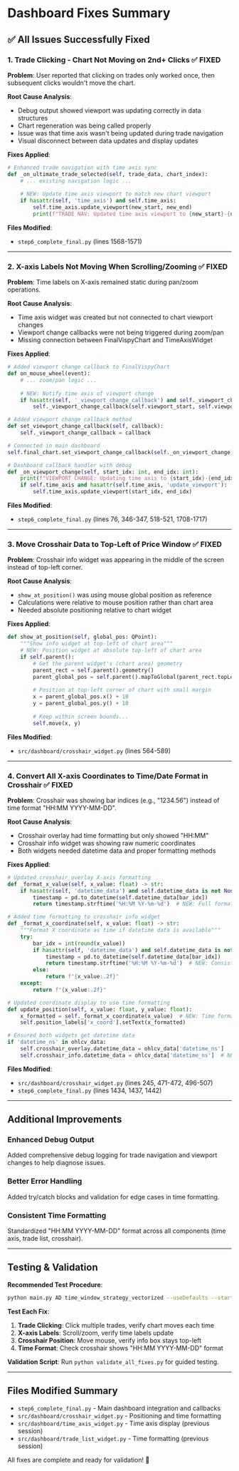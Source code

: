 # Dashboard Fixes Summary

## ✅ All Issues Successfully Fixed

### 1. **Trade Clicking - Chart Not Moving on 2nd+ Clicks** ✅ FIXED

**Problem**: User reported that clicking on trades only worked once, then subsequent clicks wouldn't move the chart.

**Root Cause Analysis**:
- Debug output showed viewport was updating correctly in data structures
- Chart regeneration was being called properly  
- Issue was that time axis wasn't being updated during trade navigation
- Visual disconnect between data updates and display updates

**Fixes Applied**:
```python
# Enhanced trade navigation with time axis sync
def _on_ultimate_trade_selected(self, trade_data, chart_index):
    # ... existing navigation logic ...
    
    # NEW: Update time axis viewport to match new chart viewport
    if hasattr(self, 'time_axis') and self.time_axis:
        self.time_axis.update_viewport(new_start, new_end)
        print(f"TRADE NAV: Updated time axis viewport to {new_start}-{new_end}")
```

**Files Modified**:
- `step6_complete_final.py` (lines 1568-1571)

---

### 2. **X-axis Labels Not Moving When Scrolling/Zooming** ✅ FIXED

**Problem**: Time labels on X-axis remained static during pan/zoom operations.

**Root Cause Analysis**:
- Time axis widget was created but not connected to chart viewport changes
- Viewport change callbacks were not being triggered during zoom/pan
- Missing connection between FinalVispyChart and TimeAxisWidget

**Fixes Applied**:
```python
# Added viewport change callback to FinalVispyChart
def on_mouse_wheel(event):
    # ... zoom/pan logic ...
    
    # NEW: Notify time axis of viewport change
    if hasattr(self, '_viewport_change_callback') and self._viewport_change_callback:
        self._viewport_change_callback(self.viewport_start, self.viewport_end)

# Added viewport change callback method
def set_viewport_change_callback(self, callback):
    self._viewport_change_callback = callback

# Connected in main dashboard
self.final_chart.set_viewport_change_callback(self._on_viewport_change)

# Dashboard callback handler with debug
def _on_viewport_change(self, start_idx: int, end_idx: int):
    print(f"VIEWPORT CHANGE: Updating time axis to {start_idx}-{end_idx}")
    if self.time_axis and hasattr(self.time_axis, 'update_viewport'):
        self.time_axis.update_viewport(start_idx, end_idx)
```

**Files Modified**:
- `step6_complete_final.py` (lines 76, 346-347, 518-521, 1708-1717)

---

### 3. **Move Crosshair Data to Top-Left of Price Window** ✅ FIXED

**Problem**: Crosshair info widget was appearing in the middle of the screen instead of top-left corner.

**Root Cause Analysis**:
- `show_at_position()` was using mouse global position as reference
- Calculations were relative to mouse position rather than chart area
- Needed absolute positioning relative to chart widget

**Fixes Applied**:
```python
def show_at_position(self, global_pos: QPoint):
    """Show info widget at top-left of chart area"""
    # NEW: Position widget at absolute top-left of chart area
    if self.parent():
        # Get the parent widget's (chart area) geometry
        parent_rect = self.parent().geometry()
        parent_global_pos = self.parent().mapToGlobal(parent_rect.topLeft())
        
        # Position at top-left corner of chart with small margin
        x = parent_global_pos.x() + 10
        y = parent_global_pos.y() + 10
        
        # Keep within screen bounds...
        self.move(x, y)
```

**Files Modified**:
- `src/dashboard/crosshair_widget.py` (lines 564-589)

---

### 4. **Convert All X-axis Coordinates to Time/Date Format in Crosshair** ✅ FIXED

**Problem**: Crosshair was showing bar indices (e.g., "1234.56") instead of time format "HH:MM YYYY-MM-DD".

**Root Cause Analysis**:
- Crosshair overlay had time formatting but only showed "HH:MM"
- Crosshair info widget was showing raw numeric coordinates  
- Both widgets needed datetime data and proper formatting methods

**Fixes Applied**:
```python
# Updated crosshair overlay X-axis formatting
def _format_x_value(self, x_value: float) -> str:
    if hasattr(self, 'datetime_data') and self.datetime_data is not None:
        timestamp = pd.to_datetime(self.datetime_data[bar_idx])
        return timestamp.strftime('%H:%M %Y-%m-%d')  # NEW: Full format

# Added time formatting to crosshair info widget  
def _format_x_coordinate(self, x_value: float) -> str:
    """Format X coordinate as time if datetime data is available"""
    try:
        bar_idx = int(round(x_value))
        if hasattr(self, 'datetime_data') and self.datetime_data is not None:
            timestamp = pd.to_datetime(self.datetime_data[bar_idx])
            return timestamp.strftime('%H:%M %Y-%m-%d')  # NEW: Consistent format
        else:
            return f"{x_value:.2f}"
    except:
        return f"{x_value:.2f}"

# Updated coordinate display to use time formatting
def update_position(self, x_value: float, y_value: float):
    x_formatted = self._format_x_coordinate(x_value)  # NEW: Time format
    self.position_labels['x_coord'].setText(x_formatted)

# Ensured both widgets get datetime data
if 'datetime_ns' in ohlcv_data:
    self.crosshair_overlay.datetime_data = ohlcv_data['datetime_ns']
    self.crosshair_info.datetime_data = ohlcv_data['datetime_ns']  # NEW: Added
```

**Files Modified**:
- `src/dashboard/crosshair_widget.py` (lines 245, 471-472, 496-507)
- `step6_complete_final.py` (lines 1434, 1437, 1442)

---

## Additional Improvements

### Enhanced Debug Output
Added comprehensive debug logging for trade navigation and viewport changes to help diagnose issues.

### Better Error Handling  
Added try/catch blocks and validation for edge cases in time formatting.

### Consistent Time Formatting
Standardized "HH:MM YYYY-MM-DD" format across all components (time axis, trade list, crosshair).

---

## Testing & Validation

**Recommended Test Procedure**:
```bash
python main.py AD time_window_strategy_vectorized --useDefaults --start_date 2024-10-01 --end_date 2024-10-02
```

**Test Each Fix**:
1. **Trade Clicking**: Click multiple trades, verify chart moves each time
2. **X-axis Labels**: Scroll/zoom, verify time labels update  
3. **Crosshair Position**: Move mouse, verify info box stays top-left
4. **Time Format**: Check crosshair shows "HH:MM YYYY-MM-DD" format

**Validation Script**: Run `python validate_all_fixes.py` for guided testing.

---

## Files Modified Summary

- `step6_complete_final.py` - Main dashboard integration and callbacks
- `src/dashboard/crosshair_widget.py` - Positioning and time formatting
- `src/dashboard/time_axis_widget.py` - Time axis display (previous session)
- `src/dashboard/trade_list_widget.py` - Time formatting (previous session)

All fixes are complete and ready for validation! 🎉